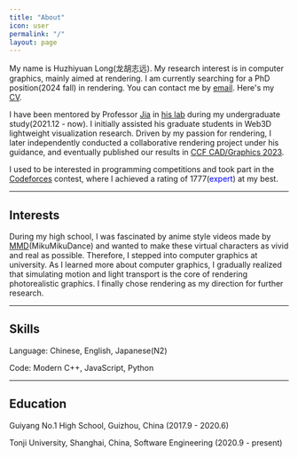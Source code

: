 ```yaml
---
title: "About"
icon: user 
permalink: "/"
layout: page
---
```


My name is Huzhiyuan Long(龙胡志远). My research interest is in computer graphics, mainly aimed at rendering. I am currently searching for a PhD position(2024 fall) in rendering. You can contact me by [email](javascript:linkTo_UnCryptMailto('nbjmup;uftu');). Here's my [CV](/assets/cv/cv.pdf).

I have been mentored by Professor [Jia](http://sse.tongji.edu.cn/jiajinyuan/) in [his lab](https://smart3d.tongji.edu.cn/en/Home.htm) during my undergraduate study(2021.12 - now). I initially assisted his graduate students in Web3D lightweight visualization research. Driven by my passion for rendering, I later independently conducted a collaborative rendering project under his guidance, and eventually published our results in [CCF CAD/Graphics 2023](https://dmcv.sjtu.edu.cn/cadgraphics2023/).

I used to be interested in programming competitions and took part in the [Codeforces](https://codeforces.com/profile/no2newbie) contest, where I achieved a rating of 1777(<font color=Blue>expert</font>) at my best.

------------------

## Interests

During my high school, I was fascinated by anime style videos made by [MMD](https://learnmmd.com/what-is-mikumikudance/)(MikuMikuDance) and wanted to make these virtual characters as vivid and real as possible. Therefore, I stepped into computer graphics at university. As I learned more about computer graphics, I gradually realized that simulating motion and light transport is the core of rendering photorealistic graphics. I finally chose rendering as my direction for further research.

------------------

## Skills

Language: Chinese, English, Japanese(N2)

Code: Modern C++, JavaScript, Python

------------------

## Education

Guiyang No.1 High School, Guizhou, China (2017.9 - 2020.6)

Tonji University, Shanghai, China, Software Engineering (2020.9 - present)